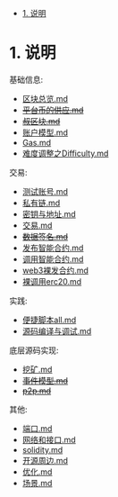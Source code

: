 <!-- TOC -->

- [1. 说明](#1-说明)

<!-- /TOC -->


# 1. 说明

基础信息:  
* [区块总览.md](./区块总览.md)
* ~~[平台币的供应.md](./平台币的供应.md)~~
* ~~[叔区块.md](./叔区块.md)~~
* [账户模型.md](./账户模型.md)
* [Gas.md](./Gas.md)
* [难度调整之Difficulty.md](./难度调整之Difficulty.md)

交易:
* [测试账号.md](./测试账号.md)
* [私有链.md](./私有链.md)
* [密钥与地址.md](./密钥与地址.md)
* [交易.md](./交易.md)
* ~~[数据签名.md](./数据签名.md)~~
* [发布智能合约.md](./发布智能合约.md)
* [调用智能合约.md](./调用智能合约.md)
* [web3裸发合约.md](./web3裸发合约.md)
* [裸调用erc20.md](./裸调用erc20.md)

实践: 
* [便捷脚本all.md](./便捷脚本all.md)
* [源码编译与调试.md](./源码编译与调试.md)

底层源码实现:
* [挖矿.md](./挖矿.md)
* ~~[事件模型.md](./事件模型.md)~~
* ~~[p2p.md](./p2p.md)~~

其他:
* [端口.md](./端口.md)
* [网络和接口.md](./网络和接口.md)
* [solidity.md](./solidity.md)
* [开源周边.md](./开源周边.md)
* [优化.md](./优化.md)
* [场景.md](./场景.md)
